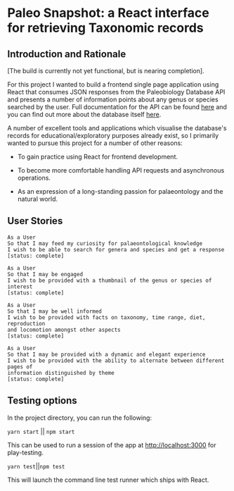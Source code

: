 # Paleo Snapshot: a React interface for retrieving Taxonomic records

## Introduction and Rationale

[The build is currently not yet functional, but is nearing completion].

For this project I wanted to build a frontend single page application using React
that consumes JSON responses from the Paleobiology Database API and presents a
number of information points about any genus or species searched by the user.
Full documentation for the API can be found [here](https://paleobiodb.org/data1.2/)
and you can find out more about the database itself [here](https://paleobiodb.org/#/).

A number of excellent tools and applications which visualise the database's
records for educational/exploratory purposes already exist, so I primarily
wanted to pursue this project for a number of other reasons:

- To gain practice using React for frontend development.

- To become more comfortable handling API requests and asynchronous operations.

- As an expression of a long-standing passion for palaeontology and the natural world.

## User Stories

```
As a User
So that I may feed my curiosity for palaeontological knowledge
I wish to be able to search for genera and species and get a response
[status: complete]
```

```
As a User
So that I may be engaged
I wish to be provided with a thumbnail of the genus or species of interest
[status: complete]
```

```
As a User
So that I may be well informed
I wish to be provided with facts on taxonomy, time range, diet, reproduction
and locomotion amongst other aspects
[status: complete]
```

```
As a User
So that I may be provided with a dynamic and elegant experience
I wish to be provided with the ability to alternate between different pages of
information distinguished by theme
[status: complete]
```

## Testing options

In the project directory, you can run the following:

```yarn start``` || ```npm start```

This can be used to run a session of the app at [http://localhost:3000](http://localhost:3000) for play-testing.

```yarn test```||```npm test```

This will launch the command line test runner which ships with React.
